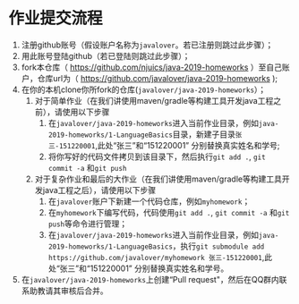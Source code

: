 
# 作业提交流程

1. 注册github账号（假设账户名称为`javalover`。若已注册则跳过此步骤）；
2. 用此账号登陆github（若已登陆则跳过此步骤）；
3. fork本仓库（ https://github.com/njuics/java-2019-homeworks ）至自己账户，仓库url为（ https://github.com/javalover/java-2019-homeworks );
4. 在你的本机clone你所fork的仓库(`javalover/java-2019-homeworks`）；
	1. 对于简单作业（在我们讲使用maven/gradle等构建工具开发java工程之前），请使用以下步骤
		1. 在`javalover/java-2019-homeworks`进入当前作业目录，例如`java-2019-homeworks/1-LanguageBasics`目录，新建子目录`张三-151220001`,此处“张三”和“151220001” 分别替换真实姓名和学号;
		2. 将你写好的代码文件拷贝到该目录下，然后执行`git add .`, `git commit -a` 和`git push`
	2. 对于复杂作业和最后的大作业（在我们讲使用maven/gradle等构建工具开发java工程之后），请使用以下步骤
		1. 在`javalover`账户下新建一个代码仓库，例如`myhomework`；
		2. 在`myhomework`下编写代码，代码使用`git add .`, `git commit -a` 和`git push`等命令进行管理；
		3. 在`javalover/java-2019-homeworks`进入当前作业目录，例如`java-2019-homeworks/1-LanguageBasics`，执行`git submodule add https://github.com/javalover/myhomework 张三-151220001`,此处“张三”和“151220001” 分别替换真实姓名和学号。  
5. 在`javalover/java-2019-homeworks`上创建“Pull request"，然后在QQ群内联系助教请其审核后合并。